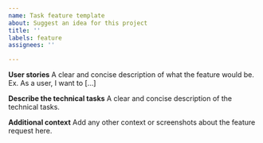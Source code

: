 ```yaml
---
name: Task feature template
about: Suggest an idea for this project
title: ''
labels: feature
assignees: ''

---
```


**User stories**
A clear and concise description of what the feature would be. Ex. As a user, I want to [...]

**Describe the technical tasks**
A clear and concise description of the technical tasks.

**Additional context**
Add any other context or screenshots about the feature request here.
